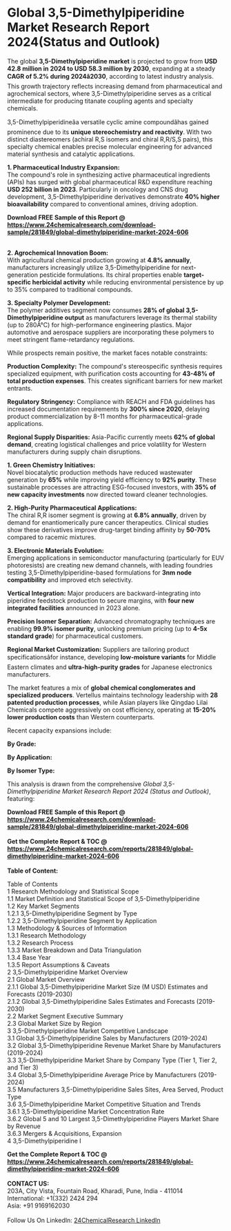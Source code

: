 <h1>Global 3,5-Dimethylpiperidine Market Research Report 2024(Status and Outlook)</h1><p>The global <strong>3,5-Dimethylpiperidine market</strong> is projected to grow from <strong>USD 42.8 million in 2024 to USD 58.3 million by 2030</strong>, expanding at a steady <strong>CAGR of 5.2% during 2024â2030</strong>, according to latest industry analysis. This growth trajectory reflects increasing demand from pharmaceutical and agrochemical sectors, where 3,5-Dimethylpiperidine serves as a critical intermediate for producing titanate coupling agents and specialty chemicals.</p><p>3,5-Dimethylpiperidineâa versatile cyclic amine compoundâhas gained prominence due to its <strong>unique stereochemistry and reactivity</strong>. With two distinct diastereomers (achiral R,S isomers and chiral R,R/S,S pairs), this specialty chemical enables precise molecular engineering for advanced material synthesis and catalytic applications.</p><p><strong>1. Pharmaceutical Industry Expansion:</strong><br>
The compound's role in synthesizing active pharmaceutical ingredients (APIs) has surged with global pharmaceutical R&amp;D expenditure reaching <strong>USD 252 billion in 2023</strong>. Particularly in oncology and CNS drug development, 3,5-Dimethylpiperidine derivatives demonstrate <strong>40% higher bioavailability</strong> compared to conventional amines, driving adoption.</p><div><b>Download FREE Sample of this Report @ 
            <a href="https://www.24chemicalresearch.com/download-sample/281849/global-dimethylpiperidine-market-2024-606">
            https://www.24chemicalresearch.com/download-sample/281849/global-dimethylpiperidine-market-2024-606</a></b></div><br><p><strong>2. Agrochemical Innovation Boom:</strong><br>
With agricultural chemical production growing at <strong>4.8% annually</strong>, manufacturers increasingly utilize 3,5-Dimethylpiperidine for next-generation pesticide formulations. Its chiral properties enable <strong>target-specific herbicidal activity</strong> while reducing environmental persistence by up to 35% compared to traditional compounds.</p><p><strong>3. Specialty Polymer Development:</strong><br>
The polymer additives segment now consumes <strong>28% of global 3,5-Dimethylpiperidine output</strong> as manufacturers leverage its thermal stability (up to 280Â°C) for high-performance engineering plastics. Major automotive and aerospace suppliers are incorporating these polymers to meet stringent flame-retardancy regulations.</p><p>While prospects remain positive, the market faces notable constraints:</p><p><strong>Production Complexity:</strong> The compound's stereospecific synthesis requires specialized equipment, with purification costs accounting for <strong>43-48% of total production expenses</strong>. This creates significant barriers for new market entrants.</p><p><strong>Regulatory Stringency:</strong> Compliance with REACH and FDA guidelines has increased documentation requirements by <strong>300% since 2020</strong>, delaying product commercialization by 8-11 months for pharmaceutical-grade applications.</p><p><strong>Regional Supply Disparities:</strong> Asia-Pacific currently meets <strong>62% of global demand</strong>, creating logistical challenges and price volatility for Western manufacturers during supply chain disruptions.</p><p><strong>1. Green Chemistry Initiatives:</strong><br>
Novel biocatalytic production methods have reduced wastewater generation by <strong>65%</strong> while improving yield efficiency to <strong>92% purity</strong>. These sustainable processes are attracting ESG-focused investors, with <strong>35% of new capacity investments</strong> now directed toward cleaner technologies.</p><p><strong>2. High-Purity Pharmaceutical Applications:</strong><br>
The chiral R,R isomer segment is growing at <strong>6.8% annually</strong>, driven by demand for enantiomerically pure cancer therapeutics. Clinical studies show these derivatives improve drug-target binding affinity by <strong>50-70%</strong> compared to racemic mixtures.</p><p><strong>3. Electronic Materials Evolution:</strong><br>
Emerging applications in semiconductor manufacturing (particularly for EUV photoresists) are creating new demand channels, with leading foundries testing 3,5-Dimethylpiperidine-based formulations for <strong>3nm node compatibility</strong> and improved etch selectivity.</p><p><strong>Vertical Integration:</strong> Major producers are backward-integrating into piperidine feedstock production to secure margins, with <strong>four new integrated facilities</strong> announced in 2023 alone.</p><p><strong>Precision Isomer Separation:</strong> Advanced chromatography techniques are enabling <strong>99.9% isomer purity</strong>, unlocking premium pricing (up to <strong>4-5x standard grade</strong>) for pharmaceutical customers.</p><p><strong>Regional Market Customization:</strong> Suppliers are tailoring product specificationsâfor instance, developing <strong>low-moisture variants</strong> for Middle Eastern climates and <strong>ultra-high-purity grades</strong> for Japanese electronics manufacturers.</p><p>The market features a mix of <strong>global chemical conglomerates and specialized producers</strong>. Vertellus maintains technology leadership with <strong>28 patented production processes</strong>, while Asian players like Qingdao Lilai Chemicals compete aggressively on cost efficiency, operating at <strong>15-20% lower production costs</strong> than Western counterparts.</p><p>Recent capacity expansions include:</p><p><strong>By Grade:</strong></p><p><strong>By Application:</strong></p><p><strong>By Isomer Type:</strong></p><p>This analysis is drawn from the comprehensive <em>Global 3,5-Dimethylpiperidine Market Research Report 2024 (Status and Outlook)</em>, featuring:</p><div><b>Download FREE Sample of this Report @ 
            <a href="https://www.24chemicalresearch.com/download-sample/281849/global-dimethylpiperidine-market-2024-606">
            https://www.24chemicalresearch.com/download-sample/281849/global-dimethylpiperidine-market-2024-606</a></b></div><br><div><b>Get the Complete Report & TOC @ 
            <a href="https://www.24chemicalresearch.com/reports/281849/global-dimethylpiperidine-market-2024-606">
            https://www.24chemicalresearch.com/reports/281849/global-dimethylpiperidine-market-2024-606</a></b></div><br>
            <b>Table of Content:</b><p>Table of Contents<br />
 1 Research Methodology and Statistical Scope<br />
 1.1 Market Definition and Statistical Scope of 3,5-Dimethylpiperidine<br />
 1.2 Key Market Segments<br />
 1.2.1 3,5-Dimethylpiperidine Segment by Type<br />
 1.2.2 3,5-Dimethylpiperidine Segment by Application<br />
 1.3 Methodology & Sources of Information<br />
 1.3.1 Research Methodology<br />
 1.3.2 Research Process<br />
 1.3.3 Market Breakdown and Data Triangulation<br />
 1.3.4 Base Year<br />
 1.3.5 Report Assumptions & Caveats<br />
 2 3,5-Dimethylpiperidine Market Overview<br />
 2.1 Global Market Overview<br />
 2.1.1 Global 3,5-Dimethylpiperidine Market Size (M USD) Estimates and Forecasts (2019-2030)<br />
 2.1.2 Global 3,5-Dimethylpiperidine Sales Estimates and Forecasts (2019-2030)<br />
 2.2 Market Segment Executive Summary<br />
 2.3 Global Market Size by Region<br />
 3 3,5-Dimethylpiperidine Market Competitive Landscape<br />
 3.1 Global 3,5-Dimethylpiperidine Sales by Manufacturers (2019-2024)<br />
 3.2 Global 3,5-Dimethylpiperidine Revenue Market Share by Manufacturers (2019-2024)<br />
 3.3 3,5-Dimethylpiperidine Market Share by Company Type (Tier 1, Tier 2, and Tier 3)<br />
 3.4 Global 3,5-Dimethylpiperidine Average Price by Manufacturers (2019-2024)<br />
 3.5 Manufacturers 3,5-Dimethylpiperidine Sales Sites, Area Served, Product Type<br />
 3.6 3,5-Dimethylpiperidine Market Competitive Situation and Trends<br />
 3.6.1 3,5-Dimethylpiperidine Market Concentration Rate<br />
 3.6.2 Global 5 and 10 Largest 3,5-Dimethylpiperidine Players Market Share by Revenue<br />
 3.6.3 Mergers & Acquisitions, Expansion<br />
 4 3,5-Dimethylpiperidine I</p><div><b>Get the Complete Report & TOC @ 
            <a href="https://www.24chemicalresearch.com/reports/281849/global-dimethylpiperidine-market-2024-606">
            https://www.24chemicalresearch.com/reports/281849/global-dimethylpiperidine-market-2024-606</a></b></div><br><b>CONTACT US:</b><br>
            203A, City Vista, Fountain Road, Kharadi, Pune, India - 411014<br>
            International: +1(332) 2424 294<br>
            Asia: +91 9169162030 <br><br>
            Follow Us On LinkedIn: <a href="https://www.linkedin.com/company/24chemicalresearch/">24ChemicalResearch LinkedIn</a>